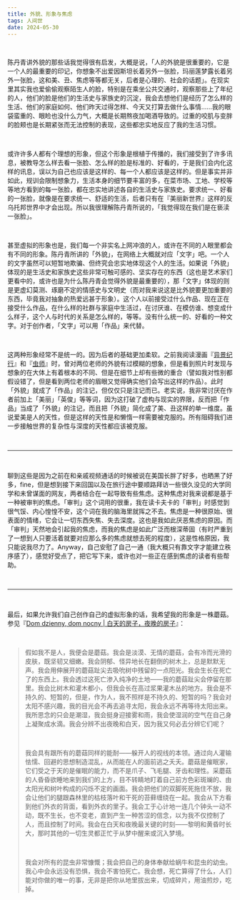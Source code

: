```yaml
---
title: 外貌、形象与焦虑
tags: 人间世
date: 2024-05-30
---
```


<br/>

陈丹青讲外貌的那些话我觉得很有启发，大概是说，「人的外貌是很重要的，它是一个人的最重要的印记，你想象不出爱因斯坦长着另外一张脸，玛丽莲梦露长着另外一张脸，这和美、丑、焦虑等等都无关，后者是心理的、社会的话题」。在现实里其实我也爱偷偷观察陌生人的脸，特别是在乘坐公共交通时，观察那些上了年纪的人，他们的脸是他们的生活史与家族史的沉淀，我会去想他们是经历了怎么样的生活、他们的家庭如何、他们昨天过得怎样、今天又打算去做什么事情……我的眼袋蛮重的、眼睑也没什么力气，大概是长期熬夜加喝酒导致的。过重的咬肌与变胖的脸颊也是长期紧张而无法控制的表现，这些都忠实地反应了我的生活习惯。

<br/>

或许许多人都有个理想的形象，但这个形象是根植于传播的，我们接受到了许多讯息，被教导怎么样去看一张脸、怎么样的脸是标准的、好看的，于是我们会内化这样的讯息，误以为自己也应该是这样的、每一个人都应该是这样的。但是事实并非如此，规训会限制想象力，生活本身的细节要丰富的多，在菜市场、工地、学校等等地方看到的每一张脸，都在忠实地讲述各自的生活史与家族史。要求统一、好看的一张脸，就像是在要求统一、舒适的生活，后者只有在『美丽新世界』这样的反乌托邦世界中才会出现。所以我很理解陈丹青所说的，「我觉得现在我们是在亵渎一张脸」。

<br/>

甚至虚拟的形象也是，我们每一个非实名上网冲浪的人，或许在不同的人眼里都会有不同的形象。陈丹青所讲的「外貌」，在网络上大概就对应「文字」吧。一个人的文字虽然可以短暂地欺骗、但终究会忠实地体现这个人的生活。如果说「外貌」体现的是生活史和家族史这些非常可触可感的、坚实存在的东西（这也是艺术家们更看中的，或许也是为什么陈丹青会觉得外貌是最重要的），那「文字」体现的则是更虚幻莫测、琢磨不定的情感史与文明史（而对我来说这是比外貌要更加重要的东西，毕竟我对抽象的热爱远甚于形象）。这个人以前接受过什么作品、现在正在接受什么作品，在什么样的社群与家庭中生活过，在讨厌谁、在模仿谁、想变成什么样子，这个人与时代的关系是怎么样的，等等。没有什么统一的、好看的一种文字。对于创作者，「文字」可以用「作品」来代替。

<br/>

这两种形象经常不是统一的。因为后者的基础更加柔软。之前我阅读漫画『[异景纪行](https://tianxianzi.me/2023/04/03/hitoshi_ashinano/)』和『[虫师](https://tianxianzi.me/2023/04/08/urushihara_yuki/)』时，曾对两位老师的外貌有过模糊的想象，但是看到照片时发现与想象的在大体上有着根本的不同、但是在细节上却有些微的重合（譬如我对性别都假设错了，但是看到两位老师的眉眼又觉得确实他们会写出这样的作品）。此时「外貌」就成了「作品」的注记，但仅仅只是注记而已。老实说，我非常讨厌在作者前加上「美丽」「英俊」等等词，因为这打破了虚构与现实的界限，反而把「作品」当成了「外貌」的注记，而且把「外貌」简化成了美、丑这样的单一维度。虽说爱美是人的天性，但是这样的天性是和懒惰一样需要被克服的。所有阻碍我们进一步接触世界的复杂性与深度的天性都应该被克服。

<br/>

---

<br/>

聊到这些是因为之前在和亲戚视频通话的时候被说在美国长胖了好多，也晒黑了好多，fine，但是想到接下来回国以及在旅行途中要顺路拜访一些很久没见的大学同学和未曾谋面的网友，两者结合在一起导致有些焦虑。这种焦虑对我来说都是基于一种被审判的焦虑。「审判」这个词用的很重，我在读卡夫卡的「审判」时感觉到很气馁、内心惶惶不安，这个词在我的脑海里就挥之不去。焦虑是一种很原始、很表面的情绪，它会让一切东西失焦、失去深度。这也是我如此厌恶焦虑的原因。而「审判」天然地会引起我的焦虑，而我的焦虑是如此广泛而根深蒂固（有时严重到了一想到人只要活着就要对应那么多的焦虑就想去死的程度），这是性格原因，我只能说我尽力了。Anyway，自己安慰了自己一通（我大概只有靠文字才能建立秩序感了），感觉好受点了，把它写下来，或许也对一些正在感到焦虑的读者有些帮助。

<br/>

---

<br/>

最后，如果允许我们自己创作自己的虚拟形象的话，我希望我的形象是一株蘑菇。参见『[Dom dzienny, dom nocny | 白天的房子，夜晚的房子](https://tianxianzi.me/2022/12/10/house_of_day_night/)』：

<br/>

> 假如我不是人，我便会是蘑菇。我会是淡漠、无情的蘑菇，会有冷而光滑的皮肤，既坚韧又细嫩。我会阴郁、怪异地长在翻倒的树木上，总是默默无声。我会用伸展开的蘑菇趾尖去吸吮树中残留的一点阳光。我会生长在死亡了的东西上。我会透过这死亡渗入纯净的土地——我的蘑菇趾尖会停留在那里。我会比树木和灌木都小，但我会长在高过浆果灌木丛的地方。我会是不持久的、短暂的，但是，作为人，我不照样是不持久的、短暂的吗？我会对太阳不感兴趣，我的目光会不再去追寻太阳，我会永远不再等待太阳出来。我所思念的只会是潮湿，我会挺身迎接雾和雨，我会使湿润的空气在自己身上凝聚成水滴。我会分辨不出夜晚和白天，因为我又何必去分辨它们呢？
>
> <br/>
>
> 我会具有跟所有的蘑菇同样的能耐——躲开人的视线的本领。通过向人灌输怯懦、回避的思想制造混乱，从而能在人的面前逃之夭夭。蘑菇是催眠家，它们受之于天的是催眠的能力，而不是爪子、飞毛腿、牙齿和理性。采蘑菇的人昏昏欲睡地来到我们的上方，目不转睛地盯着自己前方色彩斑斓的、由太阳光和树叶构成的闪烁不定的画面。我会把他们的双脚死死拖住不放，我会让他们的腿跟森林里的枯枝落叶和干死的苔藓缠绕在一起。我会从下方看到他们外衣的背面，看到外衣的里子。我会工于心计地一连几个钟头一动不动，既不生长，也不变老，直到产生一种苦涩的信念，以为我不仅控制了人，而且控制了时间。我会在白天和夜晚最关键的时刻——黎明和黄昏时长大，那时其他的一切生灵都正忙于从梦中醒来或沉入梦境。
>
> <br/>
>
> 我会对所有的昆虫非常慷慨；我会把自己的身体奉献给蜗牛和昆虫的幼虫。我心中会永远没有恐惧，我会不害怕死亡。我会想，死亡算得了什么，人们能对你做的唯一的事，无非是把你从地里拔出来，切成碎片，用油煎炒，吃掉。

<br/>